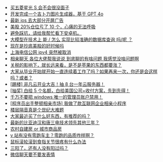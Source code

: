 + [买五菱星光 S 会不会很没面子](https://www.v2ex.com/t/1124229)
+ [开发完成一个吉卜力图片生成器，基于 GPT 4o](https://www.v2ex.com/t/1124154)
+ [最新 ios 去大部分开屏广告](https://www.v2ex.com/t/1124220)
+ [美股 20%仓位亏了 10 个，心痛的无法呼吸](https://www.v2ex.com/t/1124192)
+ [避免踩坑，请给我帮忙看下安卓机。](https://www.v2ex.com/t/1124188)
+ [大模型在技术上 能 / 怎么 实现比较准确的数据库查询 吗/呢 ？](https://www.v2ex.com/t/1124121)
+ [现在是抄底美股的好时候吗](https://www.v2ex.com/t/1124146)
+ [上海电信公网 ipv4 突然被取消](https://www.v2ex.com/t/1124170)
+ [相亲聊天 各位大佬帮我说说 到底聊的有啥问题 我感觉没啥问题啊](https://www.v2ex.com/t/1124356)
+ [关税的影响下，就长远来看，是不是苹果的东西都要涨？](https://www.v2ex.com/t/1124172)
+ [大家从毕业开始就开始一直连续着工作了吗？如果再来一次，你还是会这样吗？或者？](https://www.v2ex.com/t/1124285)
+ [[踢楼] 非凡云开业大吉！抽 8 台一年云服务器！](https://www.v2ex.com/t/1124374)
+ [[抽奖] 白给 5 个名额，白给美国公司+收付方案，先到先得！](https://www.v2ex.com/t/1124288)
+ [千万不要把 windows 唯一的管理员账户禁用！](https://www.v2ex.com/t/1124358)
+ [[程序员出手整顿相亲市场] 我做了款互联网企业相亲小程序](https://www.v2ex.com/t/1124219)
+ [楼层隔音真是个世纪大难题](https://www.v2ex.com/t/1124222)
+ [大家最近买了什么好东西，有推荐的吗？](https://www.v2ex.com/t/1124376)
+ [最新的比亚迪汉和唐三电技术领先其他三年？](https://www.v2ex.com/t/1124357)
+ [农村自建房 or 城市商品房](https://www.v2ex.com/t/1124425)
+ [v 站有没有零跑车主？零跑的品质咋样啊？](https://www.v2ex.com/t/1124352)
+ [鼠标滚轮滚到食指关节很疼有什么办法](https://www.v2ex.com/t/1124394)
+ [三阳了，还有人没有阳过吗？](https://www.v2ex.com/t/1124319)
+ [微信聊天要不要发表情](https://www.v2ex.com/t/1124423)
